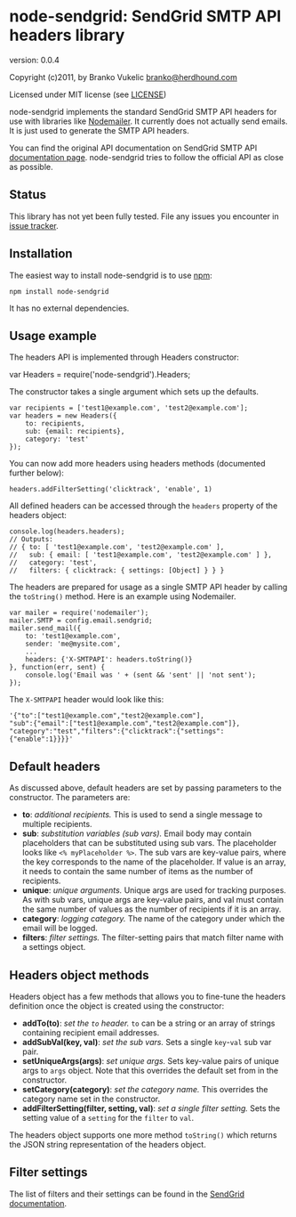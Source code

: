 # node-sendgrid: SendGrid SMTP API headers library

version: 0.0.4

Copyright (c)2011, by Branko Vukelic <branko@herdhound.com>

Licensed under MIT license (see
[LICENSE](https://raw.github.com/HerdHound/node-sendgrid/master/LICENSE))

node-sendgrid implements the standard SendGrid SMTP API headers for use with
libraries like [Nodemailer](http://www.nodemailer.org/). It currently does not
actually send emails. It is just used to generate the SMTP API headers.

You can find the original API documentation on SendGrid SMTP API 
[documentation page](http://docs.sendgrid.com/documentation/api/smtp-api/).
node-sendgrid tries to follow the official API as close as possible.

## Status

This library has not yet been fully tested. File any issues you encounter in
[issue tracker](https://github.com/HerdHound/node-sendgrid/issues).

## Installation

The easiest way to install node-sendgrid is to use [npm](http://npmjs.org/):

    npm install node-sendgrid

It has no external dependencies.

## Usage example

The headers API is implemented through Headers constructor:

   var Headers = require('node-sendgrid').Headers;

The constructor takes a single argument which sets up the defaults.

    var recipients = ['test1@example.com', 'test2@example.com'];
    var headers = new Headers({
        to: recipients, 
        sub: {email: recipients},
        category: 'test'
    });

You can now add more headers using headers methods (documented further below):

    headers.addFilterSetting('clicktrack', 'enable', 1)

All defined headers can be accessed through the ``headers`` property of the
headers object:

    console.log(headers.headers);
    // Outputs:
    // { to: [ 'test1@example.com', 'test2@example.com' ],
    //   sub: { email: [ 'test1@example.com', 'test2@example.com' ] },
    //   category: 'test',
    //   filters: { clicktrack: { settings: [Object] } } }

The headers are prepared for usage as a single SMTP API header by calling the
``toString()`` method. Here is an example using Nodemailer.

    var mailer = require('nodemailer');
    mailer.SMTP = config.email.sendgrid;
    mailer.send_mail({
        to: 'test1@example.com',
        sender: 'me@mysite.com',
        ...
        headers: {'X-SMTPAPI': headers.toString()}
    }, function(err, sent) {
        console.log('Email was ' + (sent && 'sent' || 'not sent');
    });

The ``X-SMTPAPI`` header would look like this:

    '{"to":["test1@example.com","test2@example.com"],
    "sub":{"email":["test1@example.com","test2@example.com"]},
    "category":"test","filters":{"clicktrack":{"settings":
    {"enable":1}}}}'

## Default headers

As discussed above, default headers are set by passing parameters to the
constructor. The parameters are:

* __to__: _additional recipients._ This is used to send a single message to
  multiple recipients.
* __sub__: _substitution variables (sub vars)._ Email body may contain 
  placeholders that can be substituted using sub vars. The placeholder looks
  like ``<% myPlaceholder %>``. The sub vars are key-value pairs, where the
  key corresponds to the name of the placeholder. If value is an array, it
  needs to contain the same number of items as the number of recipients.
* __unique__: _unique arguments._ Unique args are used for tracking purposes.
  As with sub vars, unique args are key-value pairs, and val must contain the
  same number of values as the number of recipients if it is an array.
* __category__: _logging category._ The name of the category under which the
  email will be logged.
* __filters__: _filter settings._ The filter-setting pairs that match filter
  name with a settings object.

## Headers object methods

Headers object has a few methods that allows you to fine-tune the headers
definition once the object is created using the constructor:

* __addTo(to)__: _set the ``to`` header._ ``to`` can be a string or an array
  of strings containing recipient email addresses.
* __addSubVal(key, val)__: _set the sub vars._ Sets a single ``key``-``val``
  sub var pair.
* __setUniqueArgs(args)__: _set unique args._ Sets key-value pairs of unique
  args to ``args`` object. Note that this overrides the default set from in
  the constructor.
* __setCategory(category)__: _set the category name._ This overrides the
  category name set in the constructor.
* __addFilterSetting(filter, setting, val)__: _set a single filter setting._
  Sets the setting value of a ``setting`` for the ``filter`` to ``val``.

The headers object supports one more method ``toString()`` which returns the
JSON string representation of the headers object.

## Filter settings

The list of filters and their settings can be found in the 
[SendGrid documentation](http://docs.sendgrid.com/documentation/api/smtp-api/filter-settings/).

